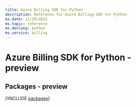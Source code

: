 ```yaml
---
title: Azure Billing SDK for Python
description: Reference for Azure Billing SDK for Python
ms.date: 11/29/2023
ms.topic: reference
ms.devlang: python
ms.service: billing
---
```

# Azure Billing SDK for Python - preview
## Packages - preview
[!INCLUDE [packages](billing-index.md)]